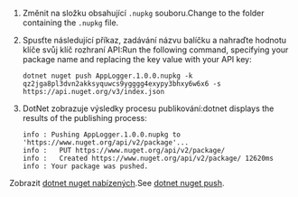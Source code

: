 1. <span data-ttu-id="2d4db-101">Změnit na složku obsahující `.nupkg` souboru.</span><span class="sxs-lookup"><span data-stu-id="2d4db-101">Change to the folder containing the `.nupkg` file.</span></span>

1. <span data-ttu-id="2d4db-102">Spusťte následující příkaz, zadávání názvu balíčku a nahraďte hodnotu klíče svůj klíč rozhraní API:</span><span class="sxs-lookup"><span data-stu-id="2d4db-102">Run the following command, specifying your package name and replacing the key value with your API key:</span></span>

    ```cli
    dotnet nuget push AppLogger.1.0.0.nupkg -k qz2jga8pl3dvn2akksyquwcs9ygggg4exypy3bhxy6w6x6 -s https://api.nuget.org/v3/index.json
    ```

1. <span data-ttu-id="2d4db-103">DotNet zobrazuje výsledky procesu publikování:</span><span class="sxs-lookup"><span data-stu-id="2d4db-103">dotnet displays the results of the publishing process:</span></span>

    ```output
    info : Pushing AppLogger.1.0.0.nupkg to 'https://www.nuget.org/api/v2/package'...
    info :   PUT https://www.nuget.org/api/v2/package/
    info :   Created https://www.nuget.org/api/v2/package/ 12620ms
    info : Your package was pushed.
    ```

<span data-ttu-id="2d4db-104">Zobrazit [dotnet nuget nabízených](/dotnet/core/tools/dotnet-nuget-push).</span><span class="sxs-lookup"><span data-stu-id="2d4db-104">See [dotnet nuget push](/dotnet/core/tools/dotnet-nuget-push).</span></span>